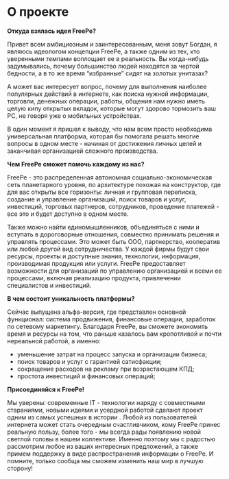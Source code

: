 # О проекте


**Откуда взялась идея FreePe?**

Привет всем амбициозным и заинтересованным, меня зовут Богдан, я являюсь идеологом концепции FreePe, а также одним из тех, кто уверенными темпами воплощает ее в реальность. Вы когда-нибудь задумывались, почему большинство людей находятся за чертой бедности, а в то же время “избранные” сидят на золотых унитазах?

А может вас интересует вопрос, почему для выполнения наиболее популярных действий в интернете, как поиска нужной информации, торговли, денежных операции, работы, общения нам нужно иметь целую кипу открытых вкладок, которые могут здорово тормозить ваш PC, не говоря уже о мобильных устройствах.

В один момент я пришел к выводу, что нам всем просто необходима универсальная платформа, которая бы помогала решать многие вопросы в одном месте - начиная от достижения личных целей и заканчивая организацией сложного производства.

**Чем FreePe сможет помочь каждому из нас?** 

FreePe - это распределенная автономная социально-экономическая сеть планетарного уровня, по архитектуре похожая на конструктор, где для вас открыты все горизонты: личная и групповая переписка, создание и управление организаций, поиск товаров и услуг, инвестиций, торговых партнеров, сотрудников, проведение платежей - все это и  будет доступно в одном месте. 

Также можно найти единомышленников, объединяться с ними и вступать в дороговорные отношения, совместно принимать решения и управлять процессами. Это может быть ООО, партнерство, кооператив или любой другой вид сотрудничества. У каждой фирмы будут свои ресурсы, проекты и доступные знания, технологии, информация, производимая продукция или услуги. FreePe предоставляет возможности для организаций по управлению организацией и всеми ее процессами, включая реализацию продукта, привлечении специалистов и инвестиций.

**В чем состоит уникальность платформы?**

Сейчас выпущена альфа-версия, где представлен основной функционал: система продвижения, финансовые операции, заработок по сетевому маркетингу. Благодаря FreePe, вы сможете экономить время и ресурсы на том, что раньше казалось вам кропотливой и почти нереальной работой, а именно: 
- уменьшение затрат на процесс запуска и организации бизнеса;
- поиск товаров и услуг с гарантией сатисфакции;
- сокращение расходов на рекламу при возрастающем КПД;
- простота инвестиций и финансовых операций;

**Присоединяйся к FreePe!**

Мы уверены: современные IT - технологии наряду с совместными стараниями, новыми идеями и усердной работой сделают проект одним из самых успешных в истории . Любой из пользователей интернета может стать очередным счастливчиком, кому FreePe принес реальную пользу, более того - мы всегда рады появлению новой светлой головы в нашем коллективе. Именно поэтому мы с радостью рассмотрим любое из ваших интересных предложений, а также примем поддержку в виде распространения информации о FreePe. И помните, только сообща мы сможем изменить наш мир в лучшую сторону!


